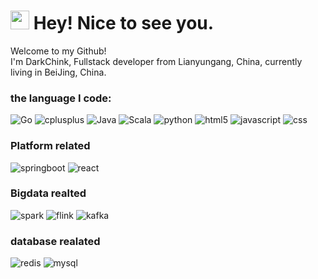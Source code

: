 <h1><img src="https://emojis.slackmojis.com/emojis/images/1531849430/4246/blob-sunglasses.gif?1531849430" width="30"/> Hey! Nice to see you.</h1>
<p>Welcome to my Github! </br> I'm DarkChink, Fullstack developer from Lianyungang, China, currently living in BeiJing, China</b>. 
</p>

<h3>the language I code:</h3>
<p>
  <img alt="Go" src="https://img.shields.io/badge/-Go-45b8d8?style=flat-square&logo=Go&logoColor=white" />
  <img alt="cplusplus" src="https://img.shields.io/badge/-C++-8DD6F9?style=flat-square&logo=cplusplus&logoColor=white" /> 
  <img alt="Java" src="https://img.shields.io/badge/-Java-46a2f1?style=flat-square&logo=Java&logoColor=white" />
  <img alt="Scala" src="https://img.shields.io/badge/-scala-2088FF?style=flat-square&logo=scala&logoColor=white" />
  <img alt="python" src="https://img.shields.io/badge/-python-3776AB?style=flat-square&logo=python&logoColor=white" />
  <img alt="html5" src="https://img.shields.io/badge/-HTML5-E34F26?style=flat-square&logo=html5&logoColor=white" />
  <img alt="javascript" src="https://img.shields.io/badge/-javascript-E34F26?style=flat-square&logo=javascript&logoColor=white" />
  <img alt="css" src="https://img.shields.io/badge/-css3-E34F26?style=flat-square&logo=css3&logoColor=white" />
</p>
 <h3>Platform related</h4>
 <p>
  <img alt="springboot" src="https://img.shields.io/badge/-springboot-E34F26?style=flat-square&logo=springboot&logoColor=white" />
  <img alt="react" src="https://img.shields.io/badge/-react-E34F26?style=flat-square&logo=react&logoColor=white" />
</p>
  <h3>Bigdata realted</h4>
   <p>
  <img alt="spark" src="https://img.shields.io/badge/-spark-E34F26?style=flat-square&logo=apachespark&logoColor=white" />
  <img alt="flink" src="https://img.shields.io/badge/-flink-E34F26?style=flat-square&logo=apacheflink&logoColor=white" />
  <img alt="kafka" src="https://img.shields.io/badge/-kafka-E34F26?style=flat-square&logo=apachekafka&logoColor=white" />
  </p>
 <h3>database realated</h4>
  <p>
  <img alt="redis" src="https://img.shields.io/badge/-redis-E34F26?style=flat-square&logo=redis&logoColor=white" />
  <img alt="mysql" src="https://img.shields.io/badge/-mysql-E34F26?style=flat-square&logo=mysql&logoColor=white" />
  </p>
